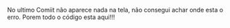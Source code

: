 No ultimo Comiit não aparece nada na tela, não consegui achar onde esta o erro.
Porem todo o código esta aqui!!!
